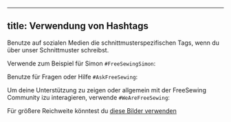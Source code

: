 ***

## title: Verwendung von Hashtags

Benutze auf sozialen Medien die schnittmusterspezifischen Tags, wenn du über unser Schnittmuster schreibst.

Verwende zum Beispiel für Simon `#FreeSewingSimon`:

<Hashtag tag='FreeSewingSimon' />

Benutze für Fragen oder Hilfe `#AskFreeSewing`:

<Hashtag tag='AskFreeSewing' />

Um deine Unterstützung zu zeigen oder allgemein mit der FreeSewing Community izu interagieren, verwende `#WeAreFreeSewing`:

<Hashtag tag='WeAreFreeSewing' />

<Tip>

Für größere Reichweite könntest du [diese Bilder verwenden](/community/share/)

</Tip>
